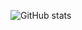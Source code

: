 ![GitHub stats](https://github-readme-stats.vercel.app/api?username=lovebloodanddiamonds&show_icons=true&theme=tokyonight)
